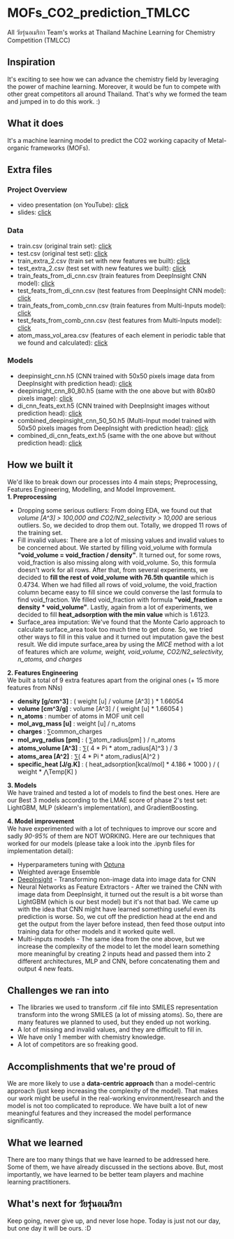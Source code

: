 # MOFs_CO2_prediction_TMLCC
All วัยรุ่นอเมริกา Team's works at Thailand Machine Learning for Chemistry Competition (TMLCC)

## Inspiration
It's exciting to see how we can advance the chemistry field by leveraging the power of machine learning. Moreover, it would be fun to compete with other great competitors all around Thailand. That's why we formed the team and jumped in to do this work. :)

## What it does
It's a machine learning model to predict the CO2 working capacity of Metal-organic frameworks (MOFs).

## Extra files
### Project Overview
- video presentation (on YouTube): [click](https://youtu.be/mqwgDQuHht8)
- slides: [click](https://docs.google.com/presentation/d/11X6oWStzOu7CersqKKI_pe7yCVlwMTXZqOHepSVSyXE/edit?usp=sharing)
### Data
- train.csv (original train set): [click](https://drive.google.com/file/d/1gvgQuUTVC53OnSRx_RMZDNJepXAOT__g/view?usp=sharing)
- test.csv (original test set): [click](https://drive.google.com/file/d/1K6g60ZBYkH9sFaolMqyNBFSTYmBJu5M7/view?usp=sharing)
- train_extra_2.csv (train set with new features we built): [click](https://drive.google.com/file/d/1SziYpBODLe-GOQwqfChgRruCfr1ujFsD/view?usp=sharing)
- test_extra_2.csv (test set with new features we built): [click](https://drive.google.com/file/d/178ZbT46iBrCOqwECOKvgTyhNbBY5kEbz/view?usp=sharing)
- train_feats_from_di_cnn.csv (train features from DeepInsight CNN model): [click](https://drive.google.com/file/d/1sfwLlaNMa_sFCdJ0DXJUqMfGPyZ9si4O/view?usp=sharing)
- test_feats_from_di_cnn.csv (test features from DeepInsight CNN model): [click](https://drive.google.com/file/d/1aYdb1Y_eTBc4bxHGqZBERTMlDvxtAdqC/view?usp=sharing)
- train_feats_from_comb_cnn.csv (train features from Multi-Inputs model): [click](https://drive.google.com/file/d/15e3Gt8EMCYXx25ajTApf9rFP1JK_xlxN/view?usp=sharing)
- test_feats_from_comb_cnn.csv (test features from Multi-Inputs model): [click](https://drive.google.com/file/d/1tDtuXVdlh2BH1xWm5jNj4fuy8iKIgjoc/view?usp=sharing)
- atom_mass_vol_area.csv (features of each element in periodic table that we found and calculated): [click](https://drive.google.com/file/d/1hKlkFx0bb_9Px8FqGzKReY1Bi5Y6avzg/view?usp=sharing) 
  
### Models
- deepinsight_cnn.h5 (CNN trained with 50x50 pixels image data from DeepInsight with prediction head): [click](https://drive.google.com/file/d/1B3uzmZKmegsNTSlQNXrFUvTzoe23yHvf/view?usp=sharing)
- deepinsight_cnn_80_80.h5 (same with the one above but with 80x80 pixels image): [click](https://drive.google.com/file/d/16lgSw7Sq4ijJNZ8ASEJrZ4D6a36exxIT/view?usp=sharing)
- di_cnn_feats_ext.h5 (CNN trained with DeepInsight images without prediction head): [click](https://drive.google.com/file/d/1Wggs3sdZdf-AFT7TOShO4RRssDRUeduh/view?usp=sharing)
- combined_deepinsight_cnn_50_50.h5 (Multi-Input model trained with 50x50 pixels images from DeepInsight with prediction head): [click](https://drive.google.com/file/d/1pPO0oEvFNLi3Luvf6xeN5VUB07wtOoQ-/view?usp=sharing)
- combined_di_cnn_feats_ext.h5 (same with the one above but without prediction head): [click](https://drive.google.com/file/d/1RHydzkh1cXxLZqaNADUxajOCNYj5c3Fe/view?usp=sharing)

## How we built it
We'd like to break down our processes into 4 main steps; Preprocessing, Features Engineering, Modelling, and Model Improvement.  
**1. Preprocessing**
- Dropping some serious outliers: From doing EDA, we found out that _volume [A^3] > 100,000 and CO2/N2_selectivity > 10,000_ are serious outliers. So, we decided to drop them out. Totally, we dropped 11 rows of the training set.
- Fill invalid values: There are a lot of missing values and invalid values to be concerned about. We started by filling void_volume with formula **"void_volume = void_fraction / density"**. It turned out, for some rows, void_fraction is also missing along with void_volume. So, this formula doesn't work for all rows. After that, from several experiments, we decided to **fill the rest of void_volume with 76.5th quantile** which is 0.4734. When we had filled all rows of void_volume, the void_fraction column became easy to fill since we could converse the last formula to find void_fraction. We filled void_fraction with formula **"void_fraction = density * void_volume"**. Lastly, again from a lot of experiments, we decided to fill **heat_adsorption with the min value** which is 1.6123.
- Surface_area imputation: We've found that the Monte Carlo approach to calculate surface_area took too much time to get done. So, we tried other ways to fill in this value and it turned out imputation gave the best result. We did impute surface_area by using the _MICE_ method with a lot of features which are _volume, weight, void_volume, CO2/N2_selectivity, n_atoms, and charges_

**2. Features Engineering**  
We built a total of 9 extra features apart from the original ones (+ 15 more features from NNs)
- **density [g/cm^3]** : ( weight [u] / volume [A^3] ) * 1.66054
- **volume [cm^3/g]** : volume [A^3] / ( weight [u] * 1.66054 )
- **n_atoms** : number of atoms in MOF unit cell
- **mol_avg_mass [u]** : weight [u] / n_atoms
- **charges** : ⅀common_charges
- **mol_avg_radius [pm]** : ( ⅀atom_radius[pm] ) / n_atoms
- **atoms_volume [A^3]** : ⅀( 4 * Pi * atom_radius[A]^3 ) / 3
- **atoms_area [A^2]** : ⅀( 4 * Pi * atom_radius[A]^2 )
- **specific_heat [J/g.K]** : ( heat_adsorption[kcal/mol] * 4.186 * 1000 ) / ( weight * ⋀Temp[K] )

**3. Models**  
We have trained and tested a lot of models to find the best ones. Here are our Best 3 models according to the LMAE score of phase 2's test set: LightGBM, MLP (sklearn's implementation), and GradientBoosting.

**4. Model improvement**  
We have experimented with a lot of techniques to improve our score and sadly _90-95%_ of them are NOT WORKING. Here are our techniques that worked for our models (please take a look into the .ipynb files for implementation detail):
- Hyperparameters tuning with [Optuna](https://optuna.org/)
- Weighted average Ensemble
- [DeepInsight](https://www.nature.com/articles/s41598-019-47765-6) - Transforming non-image data into image data for CNN
- Neural Networks as Feature Extractors - After we trained the CNN with image data from DeepInsight, it turned out the result is a bit worse than LightGBM (which is our best model) but it's not that bad. We came up with the idea that CNN might have learned something useful even its prediction is worse. So, we cut off the prediction head at the end and get the output from the layer before instead, then feed those output into training data for other models and it worked quite well.
- Multi-inputs models - The same idea from the one above, but we increase the complexity of the model to let the model learn something more meaningful by creating 2 inputs head and passed them into 2 different architectures, MLP and CNN, before concatenating them and output 4 new feats.

## Challenges we ran into
- The libraries we used to transform .cif file into SMILES representation transform into the wrong SMILES (a lot of missing atoms). So, there are many features we planned to used, but they ended up not working.
- A lot of missing and invalid values, and they are difficult to fill in.
- We have only 1 member with chemistry knowledge.
- A lot of competitors are so freaking good. 

## Accomplishments that we're proud of
We are more likely to use a **data-centric approach** than a model-centric approach (just keep increasing the complexity of the model). That makes our work might be useful in the real-working environment/research and the model is not too complicated to reproduce. We have built a lot of new meaningful features and they increased the model performance significantly.

## What we learned
There are too many things that we have learned to be addressed here. Some of them, we have already discussed in the sections above. But, most importantly, we have learned to be better team players and machine learning practitioners.

## What's next for วัยรุ่นอเมริกา
Keep going, never give up, and never lose hope. Today is just not our day, but one day it will be ours. :D
